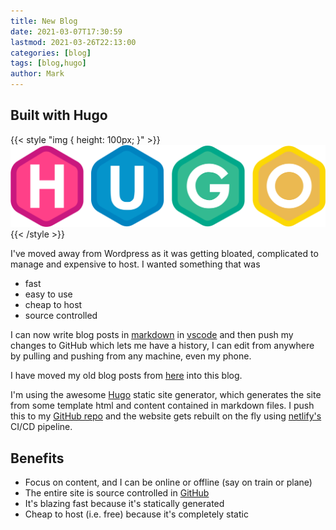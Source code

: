 ```yaml
---
title: New Blog
date: 2021-03-07T17:30:59
lastmod: 2021-03-26T22:13:00
categories: [blog]
tags: [blog,hugo]
author: Mark
---
```


## Built with Hugo

{{< style "img { height: 100px; }" >}}
![Hugo Logo](featured-image.svg)
{{< /style >}}

I've moved away from Wordpress as it was getting bloated, complicated to manage and expensive to host. I wanted something that was

* fast
* easy to use
* cheap to host
* source controlled

I can now write blog posts in [markdown](https://www.markdownguide.org/) in [vscode](https://code.visualstudio.com/) and then push my changes to GitHub which lets me have a history, I can edit from anywhere by pulling and pushing from any machine, even my phone.

I have moved my old blog posts from [here](https://sabin.io/blog/author/Mark%20Allison) into this blog.

I'm using the awesome [Hugo](https://gohugo.io/) static site generator, which generates the site from some template html and content contained in markdown files. I push this to my [GitHub repo](https://github.com/markallisongit/blog) and the website gets rebuilt on the fly using [netlify's](https://www.netlify.com/) CI/CD pipeline.

## Benefits

* Focus on content, and I can be online or offline (say on train or plane)
* The entire site is source controlled in [GitHub](https://github.com/markallisongit/blog)
* It's blazing fast because it's statically generated
* Cheap to host (i.e. free) because it's completely static

